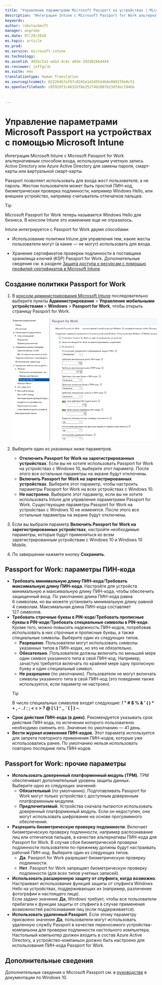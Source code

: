 ```yaml
---
title: "Управление параметрами Microsoft Passport на устройствах | Microsoft Intune"
description: "Интеграция Intune с Microsoft Passport for Work альтернативным способом входа, использующим учетную запись Active Directory или Azure Active Directory для замены пароля, смарт-карты или виртуальной смарт-карты."
keywords: 
author: robstackmsft
manager: angrobe
ms.date: 07/29/2016
ms.topic: article
ms.prod: 
ms.service: microsoft-intune
ms.technology: 
ms.assetid: 402bc5a1-ada3-4c4c-a0de-292d026b4444
ms.reviewer: jeffgilb
ms.suite: ems
translationtype: Human Translation
ms.sourcegitcommit: 822264b7af87c0241e1d345544b8e9892f9e8c51
ms.openlocfilehash: c05929f3c4032bf8e252f4b2087b23dfdecf846b


---
```


# Управление параметрами Microsoft Passport на устройствах с помощью Microsoft Intune
Интеграция Microsoft Intune с Microsoft Passport for Work альтернативным способом входа, использующим учетную запись Active Directory или Azure Active Directory для замены пароля, смарт-карты или виртуальной смарт-карты.

Passport позволяет использовать для входа *жест пользователя*, а не пароль. Жестом пользователя может быть простой ПИН-код, биометрическая проверка подлинности, например Windows Hello, или внешнее устройство, например считыватель отпечатков пальцев.

>[!TIP]
>Microsoft Passport for Work теперь называется Windows Hello для бизнеса. В консоли Intune это изменение еще не отразилось.

Intune интегрируется с Passport for Work двумя способами:

-   Использование политики Intune для управления тем, какие жесты пользователи могут (а какие — не могут) использовать для входа.

-   Хранение сертификатов проверки подлинности в поставщике хранилища ключей (KSP) Passport for Work. Дополнительные сведения см. в разделе [Защита доступа к ресурсам с помощью профилей сертификатов в Microsoft Intune](secure-resource-access-with-certificate-profiles.md).

## Создание политики Passport for Work

1.  В [консоли администрирования Microsoft Intune](https://manage.microsoft.com) последовательно выберите пункты **Администрирование** &gt; **Управление мобильными устройствами** &gt; **Windows** &gt; **Passport for Work**, чтобы открыть страницу Passport for Work.

    ![Страница Passport for Work](../media/passport.png)

2.  Выберите один из указанных ниже параметров.
    - **Отключить Passport for Work на зарегистрированных устройствах**. Если вы не хотите использовать Passport for Work на устройствах с Windows 10, выберите этот параметр. После этого все остальные параметры на экране будут отключены.
    - **Включить Passport for Work на зарегистрированных устройствах**. Выберите этот параметр, чтобы настроить параметры Passport for Work на всех устройствах с Windows 10.
    - **Не настроено**. Выберите этот параметр, если вы не хотите использовать Intune для управления параметрами Passport for Work. Существующие параметры Passport for Work на устройствах с Windows 10 не изменятся. После этого все остальные параметры на экране будут отключены.
3.  Если вы выбрали параметр **Включить Passport for Work на зарегистрированных устройствах**, настройте необходимые параметры, которые будут применяться ко всем зарегистрированным устройствам с Windows 10 и Windows 10 Mobile.
4.  По завершении нажмите кнопку **Сохранить**.

## Passport for Work: параметры ПИН-кода


- **Требовать минимальную длину ПИН-кода**/**Требовать максимальную длину ПИН-кода**. Настройте для устройств минимальную и максимальную длину ПИН-кода, чтобы обеспечить защищенный вход. По умолчанию длина ПИН-кода равна 6 символам, но вы можете установить минимальную длину равной 4 символам. Максимальная длина ПИН-кода составляет 127 символов.
- **Требовать строчные буквы в PIN-коде**/**Требовать прописные буквы в PIN-коде**/**Требовать специальные символы в PIN-коде**. Кроме того, можно повысить надежность ПИН-кодов, потребовав использовать в них строчные и прописные буквы, а также специальные символы. Выберите один из следующих типов.
    - **Разрешено**. Пользователи могут использовать символы указанных типов в ПИН-кодах, но это не обязательно.
    - **Обязательно**. Пользователи должны включить по меньшей мере один символ указанного типа в свой ПИН-код. Например, зачастую требуется включать по крайней мере одну прописную букву и один специальный символ.
    - **Не разрешено** (по умолчанию). Пользователи не могут включать символы указанного типа в свой ПИН-код (это поведение также используется, если параметр не настроен).
    > [!TIP]
    > В число специальных символов входят следующие: **! " # $ % &amp; ' ( ) &#42; + , - . / : ; &lt; = &gt; ? @ [ \ ] ^ _ &#96; { &#124; } ~**.
- **Срок действия ПИН-кода (в днях)**. Рекомендуется указывать срок действия ПИН-кода, по истечении которого пользователю необходимо сменить его. Значение по умолчанию — 41 день.
- **Вести журнал изменения ПИН-кодов**. Этот параметр используется для запрета повторного применения ПИН-кодов, которые уже использовались ранее. По умолчанию нельзя использовать повторно последние пять ПИН-кодов.


## Passport for Work: прочие параметры

- **Использовать доверенный платформенный модуль (TPM)**. TPM обеспечивает дополнительный уровень защиты данных.<br>Выберите одно из следующих значений:
    - **Обязательный** (по умолчанию). Подготавливать Passport for Work могут только устройства с доступным доверенным платформенным модулем.
    - **Предпочитаемый**. Устройства сначала пытаются использовать доверенный платформенный модуль. Если он недоступен, они могут использовать шифрование на основе программного обеспечения.
- **Разрешить биометрическую проверку подлинности**. Включает биометрическую проверку подлинности, например распознавание лиц или отпечатков пальцев, в качестве альтернативы ПИН-кода для Passport for Work. В случае сбоя биометрической проверки подлинности пользователи по-прежнему должны будут настраивать рабочий ПИН-код. Выберите один из следующих типов.
    - **Да**. Passport for Work разрешает биометрическую проверку подлинности.
    - **Нет**. Passport for Work запрещает биометрическую проверку подлинности (для всех типов учетных записей).
- **Использовать расширенную защиту от спуфинга, когда возможно**. Настраивает использование функций защиты от спуфинга Windows Hello на устройствах, поддерживающих их (например, различение фотографии и настоящего лица).<br>Если задано значение **Да**, Windows требует, чтобы все пользователи прибегали к функции защиты от спуфинга в случае применения возможностей распознавания лиц (если поддерживается).
- **Использовать удаленный Passport**. Если этому параметру присвоено значение **Да**, пользователи могут использовать удаленную службу Passport в качестве переносимого устройства-компаньона для проверки подлинности настольного компьютера. Настольный компьютер должен входить в состав Azure Active Directory, а устройство-компаньон должно быть настроено для использования ПИН-кода Passport for Work.

## Дополнительные сведения
Дополнительные сведения о Microsoft Passport см. в [руководстве](https://technet.microsoft.com/library/mt589441.aspx) в документации по Windows 10.



<!--HONumber=Aug16_HO1-->


